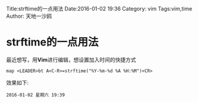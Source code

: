 Title:strftime的一点用法
Date:2016-01-02 19:36
Category: vim
Tags:vim,time 
Author: 天地一沙鸥

# strftime的一点用法 

最近想写，用**Vim**进行编辑，想设置加入时间的快捷方式

    map <LEADER>bt A<C-R>=strftime("%Y-%m-%d %A %H:%M")<CR>

效果如下:

    2016-01-02 星期六 19:39

